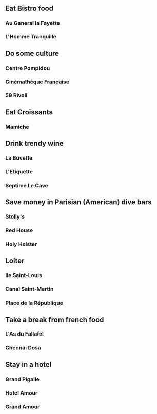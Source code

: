 ## Eat Bistro food

### Au General la Fayette

### L'Homme Tranquille

## Do some culture

### Centre Pompidou 

### Cinémathèque Française

### 59 Rivoli

## Eat Croissants

### Mamiche

## Drink trendy wine

### La Buvette

### L'Etiquette

### Septime Le Cave

## Save money in Parisian (American) dive bars

### Stolly's

### Red House

### Holy Holster

## Loiter

### Ile Saint-Louis

### Canal Saint-Martin

### Place de la République

## Take a break from french food

### L'As du Fallafel

### Chennai Dosa

## Stay in a hotel

### Grand Pigalle

### Hotel Amour

### Grand Amour
